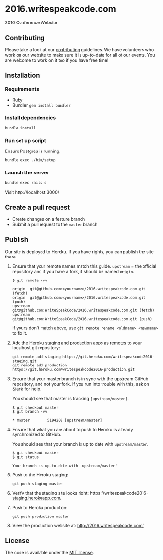 # 2016.writespeakcode.com
2016 Conference Website

## Contributing

Please take a look at our [contributing](CONTRIBUTE.md) guidelines. We have volunteers who work on our website to make sure it is up-to-date for all of our events. You are welcome to work on it too if you have free time!

## Installation

### Requirements

- Ruby
- Bundler `gem install bundler`

### Install dependencies

```bash
bundle install
```

### Run set up script

Ensure Postgres is running.

```bash
bundle exec ./bin/setup
```

### Launch the server

```bash
bundle exec rails s
```

Visit [http://localhost:3000/](http://localhost:3000/)

## Create a pull request

- Create changes on a feature branch
- Submit a pull request to the `master` branch

## Publish

Our site is deployed to Heroku. If you have rights, you can publish
the site there.

1. Ensure that your remote names match this guide. `upstream` = the official repository
    and if you have a fork, it should be named `origin`.

    ```
    $ git remote -vv

    origin	git@github.com:<yourname>/2016.writespeakcode.com.git (fetch)
    origin	git@github.com:<yourname>/2016.writespeakcode.com.git (push)
    upstream	git@github.com:WriteSpeakCode/2016.writespeakcode.com.git (fetch)
    upstream	git@github.com:WriteSpeakCode/2016.writespeakcode.com.git (push)
    ```

    If yours don't match above, use `git remote rename <oldname> <newname>` to fix it.

2. Add the Heroku staging and production apps as remotes to your localhost
    git repository:

    ```
    git remote add staging https://git.heroku.com/writespeakcode2016-staging.git
    git remote add production https://git.heroku.com/writespeakcode2016-production.git
    ```

3. Ensure that your master branch is in sync with the upstream GitHub repository,
    and not your fork. If you run into trouble with this, ask on Slack for help.

    You should see that master is tracking `[upstream/master]`.

    ```
    $ git checkout master
    $ git branch -vv

    * master        5194208 [upstream/master]
    ```

4. Ensure that what you are about to push to Heroku is already synchronized to GitHub.

    You should see that your branch is up to date with `upstream/master`.
    ```
    $ git checkout master
    $ git status

    Your branch is up-to-date with 'upstream/master'
    ```

5. Push to the Heroku staging:

    ```
    git push staging master
    ```

6. Verify that the staging site looks right: https://writespeakcode2016-staging.herokuapp.com/

7. Push to Heroku production:

    ```
    git push production master
    ```

8. View the production website at: http://2016.writespeakcode.com/

## License

The code is available under the [MIT license](MIT-LICENSE).
